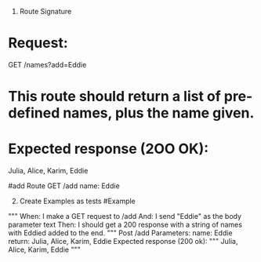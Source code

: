 1. Route Signature

# Request:
GET /names?add=Eddie

# This route should return a list of pre-defined names, plus the name given.

# Expected response (2OO OK):
Julia, Alice, Karim, Eddie

#add Route
GET /add
    name: Eddie


2. Create Examples as tests
#Example

"""
When: I make a GET request to /add
And: I send "Eddie" as the body parameter text
Then: I should get a 200 response with a string of names with Eddied added to the end. 
"""
Post /add
    Parameters:
        name: Eddie
        return: Julia, Alice, Karim, Eddie
    Expected response (200 ok):
"""
Julia, Alice, Karim, Eddie
"""




